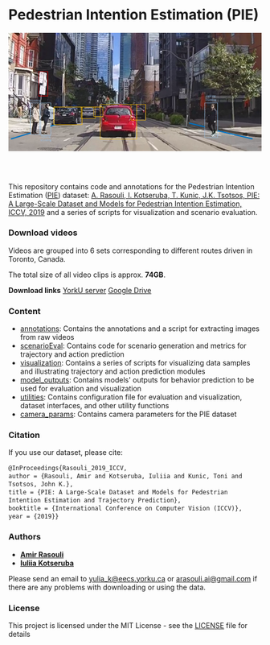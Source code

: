 # Pedestrian Intention Estimation (PIE)
<p align="center">
<img src="demos/pie_annotations.png" alt="pie_annotations" align="middle" width="600"/>
</p>
<br/><br/>

This repository contains code and annotations for the Pedestrian Intention Estimation ([PIE](http://data.nvision2.eecs.yorku.ca/PIE_dataset/)) dataset:
[A. Rasouli, I. Kotseruba, T. Kunic, J.K. Tsotsos, PIE: A Large-Scale Dataset and Models for Pedestrian Intention Estimation, ICCV, 2019](https://openaccess.thecvf.com/content_ICCV_2019/papers/Rasouli_PIE_A_Large-Scale_Dataset_and_Models_for_Pedestrian_Intention_Estimation_ICCV_2019_paper.pdf) and
a series of scripts for visualization and scenario evaluation.

### Download videos
Videos are grouped into 6 sets corresponding to different routes driven in Toronto, Canada. 

The total size of all video clips is approx. **74GB**.

**Download links** [YorkU server](http://data.nvision2.eecs.yorku.ca/PIE_dataset/PIE_clips/) 
[Google Drive](https://drive.google.com/drive/folders/180MXX1z3aicZMwYu2pCM0TamzUKT0L16?usp=drive_link)

### Content
* [annotations](annotations/README.md#top): Contains the annotations and a script for extracting images from raw videos
* [scenarioEval](scenarioEval/README.md#top): Contains code for scenario generation and metrics for trajectory and action prediction
* [visualization](visualization/README.md#top): Contains a series of scripts for visualizing data samples and illustrating trajectory and action prediction modules
* [model_outputs](model_outputs/README.md#top): Contains models' outputs for behavior prediction to be used for evaluation and visualization
* [utilities](utilities/README.md#top): Contains configuration file for evaluation and visualization, dataset interfaces, and other utility functions
* [camera_params](camera_params): Contains camera parameters for the PIE dataset

<a name="citation"></a>
### Citation
If you use our dataset, please cite:
```
@InProceedings{Rasouli_2019_ICCV,
author = {Rasouli, Amir and Kotseruba, Iuliia and Kunic, Toni and Tsotsos, John K.},
title = {PIE: A Large-Scale Dataset and Models for Pedestrian Intention Estimation and Trajectory Prediction},
booktitle = {International Conference on Computer Vision (ICCV)},
year = {2019}}
```
<a name="authors"></a>
### Authors

* **[Amir Rasouli](https://aras62.github.io/)**
* **[Iuliia Kotseruba](http://www.cse.yorku.ca/~yulia_k/)**

Please send an email to yulia_k@eecs.yorku.ca or arasouli.ai@gmail.com if there are any problems with downloading or using the data.

<a name="license"></a>
### License
This project is licensed under the MIT License - see the [LICENSE](LICENSE) file for details
